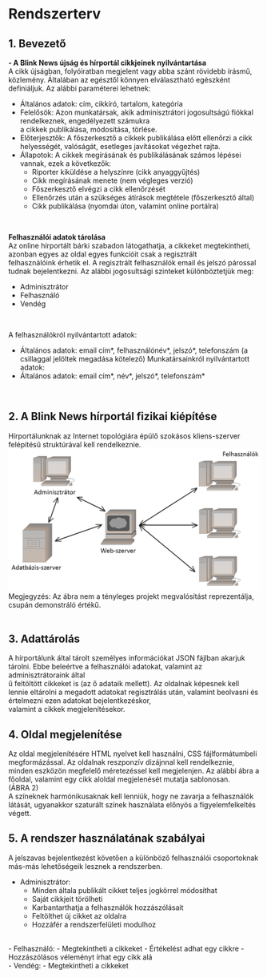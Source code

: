 # Rendszerterv
## 1. Bevezető <br>

**- A Blink News újság és hírportál cikkjeinek nyilvántartása** <br>
A cikk újságban, folyóiratban megjelent vagy abba szánt rövidebb írásmű, közlemény.
Általában az egésztől könnyen elválasztható egészként definiáljuk.
Az alábbi paraméterei lehetnek:
- Általános adatok: cím, cikkíró, tartalom, kategória
- Felelősök: Azon munkatársak, akik adminisztrátori jogosultságú fiókkal rendelkeznek, engedélyezett számukra <br>
a cikkek publikálása, módosítása, törlése.
- Előterjesztők: A főszerkesztő a cikkek publikálása előtt ellenőrzi a cikk helyességét, valóságát, esetleges javításokat végezhet rajta.
- Állapotok: A cikkek megírásának és publikálásának számos lépései vannak, ezek a következők:
   - Riporter kiküldése a helyszínre (cikk anyaggyűjtés)
   - Cikk megírásának menete (nem végleges verzió)
   - Főszerkesztő elvégzi a cikk ellenőrzését
   - Ellenőrzés után a szükséges átírások megtétele (főszerkesztő által)
   - Cikk publikálása (nyomdai úton, valamint online portálra)
<br>

**Felhasználói adatok tárolása** <br>
Az online hírportált bárki szabadon látogathatja, a cikkeket megtekintheti, azonban egyes az oldal egyes funkcióit csak a regisztrált <br>
felhasználóink érhetik el. A regisztrált felhasználók email és jelszó párossal tudnak bejelentkezni.
Az alábbi jogosultsági szinteket különböztetjük meg:
   - Adminisztrátor
   - Felhasználó
   - Vendég
<br>

A felhasználókról nyilvántartott adatok:
- Általános adatok: email cím*, felhasználónév*, jelszó*, telefonszám (a csillaggal jelöltek megadása kötelező)
Munkatársainkról nyilvántartott adatok:
- Általános adatok: email cím*, név*, jelszó*, telefonszám*
<br>

## 2. A Blink News hírportál fizikai kiépítése <br>
Hírportálunknak az Internet topológiára épülő szokásos kliens-szerver felépítésű struktúrával kell rendelkeznie.
![rendszerterv](fizikaikiepites.png "Fizikai kiépítés") <br>
Megjegyzés: Az ábra nem a tényleges projekt megvalósítást reprezentálja, csupán demonstráló értékű. <br>
<br>

## 3. Adattárolás <br>
A hírportálunk által tárolt személyes információkat JSON fájlban akarjuk tárolni. Ebbe beleértve a felhasználói adatokat, valamint az adminisztrátoraink által <br>ű
feltöltött cikkeket is (az ő adataik mellett). Az oldalnak képesnek kell lennie eltárolni a megadott adatokat regisztrálás után, valamint beolvasni és értelmezni ezen adatokat bejelentkezéskor, <br>
valamint a cikkek megjelenítésekor.
<br>

## 4. Oldal megjelenítése <br>
Az oldal megjelenítésére HTML nyelvet kell használni, CSS fájlformátumbeli megformázással. Az oldalnak reszponzív dizájnnal kell rendelkeznie, minden eszközön megfelelő méretezéssel kell megjelenjen.
Az alábbi ábra a főoldal, valamint egy cikk aloldal megjelenését mutatja sablonosan. <br>
(ÁBRA 2) <br>
A színeknek harmónikusaknak kell lenniük, hogy ne zavarja a felhasználók látását, ugyanakkor szaturált színek használata előnyös a figyelemfelkeltés végett.
<br>

## 5. A rendszer használatának szabályai
A jelszavas bejelentkezést követően a különböző felhasználói csoportoknak más-más lehetőségeik lesznek a rendszerben.
- Adminisztrátor:
	- Minden általa publikált cikket teljes jogkörrel módosíthat
	- Saját cikkjeit törölheti
	- Karbantarthatja a felhasználók hozzászólásait
	- Feltölthet új cikket az oldalra
	- Hozzáfér a rendszerfelületi modulhoz
<br>
- Felhasználó:
	- Megtekintheti a cikkeket
	- Értékelést adhat egy cikkre
	- Hozzászólásos véleményt írhat egy cikk alá
<br>	
- Vendég:
	- Megtekintheti a cikkeket
<br>
